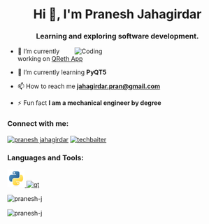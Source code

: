 <h1 align="center">Hi 👋, I'm Pranesh Jahagirdar</h1>
<h3 align="center">Learning and exploring software development.</h3>
<img align="right" alt="Coding" width="350" src="https://media2.giphy.com/media/v1.Y2lkPTc5MGI3NjExMjFlZDQ1MDRlNjA1NTM3MDk2ZjIwMjdmMGVkZjJjZmRiNmNkN2FkYiZjdD1n/qgQUggAC3Pfv687qPC/giphy.gif">

- 🔭 I’m currently working on [QReth App](https://github.com/pranesh-j/QReth)

- 🌱 I’m currently learning **PyQT5**

- 📫 How to reach me **jahagirdar.pran@gmail.com**

- ⚡ Fun fact **I am a mechanical engineer by degree**

<h3 align="left">Connect with me:</h3>
<p align="left">
<a href="https://linkedin.com/in/pranesh jahagirdar" target="blank"><img align="center" src="https://raw.githubusercontent.com/rahuldkjain/github-profile-readme-generator/master/src/images/icons/Social/linked-in-alt.svg" alt="pranesh jahagirdar" height="30" width="40" /></a>
<a href="https://www.youtube.com/c/techbaiter" target="blank"><img align="center" src="https://raw.githubusercontent.com/rahuldkjain/github-profile-readme-generator/master/src/images/icons/Social/youtube.svg" alt="techbaiter" height="30" width="40" /></a>
</p>

<h3 align="left">Languages and Tools:</h3>
<p align="left"> <a href="https://www.python.org" target="_blank" rel="noreferrer"> <img src="https://raw.githubusercontent.com/devicons/devicon/master/icons/python/python-original.svg" alt="python" width="40" height="40"/> </a> <a href="https://www.qt.io/" target="_blank" rel="noreferrer"> <img src="https://upload.wikimedia.org/wikipedia/commons/0/0b/Qt_logo_2016.svg" alt="qt" width="40" height="40"/> </a> </p>

<p><img align="center" src="https://github-readme-stats.vercel.app/api/top-langs?username=pranesh-j&show_icons=true&locale=en&layout=compact" alt="pranesh-j" /></p>

<p><img align="center" src="https://github-readme-streak-stats.herokuapp.com/?user=pranesh-j&" alt="pranesh-j" /></p>
